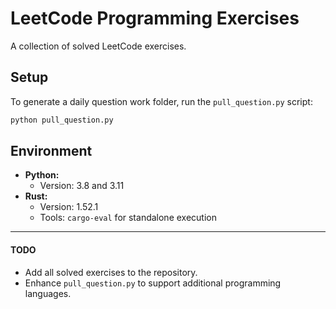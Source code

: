 # LeetCode Programming Exercises

A collection of solved LeetCode exercises.

## Setup 

To generate a daily question work folder, run the `pull_question.py` script:

```bash
python pull_question.py
```

## Environment

- **Python:** 
  - Version: 3.8 and 3.11
- **Rust:**
  - Version: 1.52.1
  - Tools: `cargo-eval` for standalone execution
---
#### TODO
- Add all solved exercises to the repository.
- Enhance `pull_question.py` to support additional programming languages.
